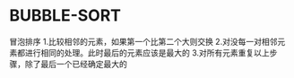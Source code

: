 # BUBBLE-SORT
冒泡排序
1.比较相邻的元素，如果第一个比第二个大则交换
2.对没每一对相邻元素都进行相同的处理。此时最后的元素应该是最大的
3.对所有元素重复以上步骤，除了最后一个已经确定最大的

